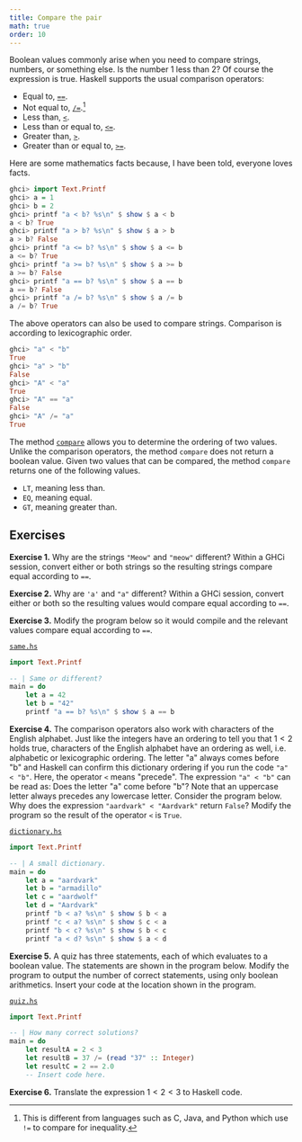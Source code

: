 ```yaml
---
title: Compare the pair
math: true
order: 10
---
```


Boolean values commonly arise when you need to compare strings, numbers, or
something else. Is the number 1 less than 2? Of course the expression is true.
Haskell supports the usual comparison operators:

-   Equal to, [`==`][equalTo].
-   Not equal to, [`/=`][notEqual].[^a]
-   Less than, [`<`][lessThan].
-   Less than or equal to, [`<=`][lessThanEqual].
-   Greater than, [`>`][greaterThan].
-   Greater than or equal to, [`>=`][greaterThanEqual].

Here are some mathematics facts because, I have been told, everyone loves facts.

```haskell
ghci> import Text.Printf
ghci> a = 1
ghci> b = 2
ghci> printf "a < b? %s\n" $ show $ a < b
a < b? True
ghci> printf "a > b? %s\n" $ show $ a > b
a > b? False
ghci> printf "a <= b? %s\n" $ show $ a <= b
a <= b? True
ghci> printf "a >= b? %s\n" $ show $ a >= b
a >= b? False
ghci> printf "a == b? %s\n" $ show $ a == b
a == b? False
ghci> printf "a /= b? %s\n" $ show $ a /= b
a /= b? True
```

The above operators can also be used to compare strings. Comparison is according
to lexicographic order.

```haskell
ghci> "a" < "b"
True
ghci> "a" > "b"
False
ghci> "A" < "a"
True
ghci> "A" == "a"
False
ghci> "A" /= "a"
True
```

The method [`compare`][compare] allows you to determine the ordering of two
values. Unlike the comparison operators, the method `compare` does not return a
boolean value. Given two values that can be compared, the method `compare`
returns one of the following values.

-   `LT`, meaning less than.
-   `EQ`, meaning equal.
-   `GT`, meaning greater than.

<!--=========================================================================-->

## Exercises

<!-- prettier-ignore-start -->
<strong>Exercise 1.</strong> Why are the strings `"Meow"` and `"meow"` different? Within a GHCi session,
convert either or both strings so the resulting strings compare equal according
to `==`.
<!-- prettier-ignore-end -->

<!-- prettier-ignore-start -->
<strong>Exercise 2.</strong> Why are `'a'` and `"a"` different? Within a GHCi session, convert either or both
so the resulting values would compare equal according to `==`.
<!-- prettier-ignore-end -->

<!-- prettier-ignore-start -->
<strong>Exercise 3.</strong> Modify the program below so it would compile and the relevant values compare
equal according to `==`.
<!-- prettier-ignore-end -->

[`same.hs`](https://github.com/mvngu/haskyll/blob/main/assets/src/data/same.hs)
```haskell
import Text.Printf

-- | Same or different?
main = do
    let a = 42
    let b = "42"
    printf "a == b? %s\n" $ show $ a == b
```

<!-- prettier-ignore-start -->
<strong>Exercise 4.</strong> The comparison operators also work with characters of the English alphabet. Just
like the integers have an ordering to tell you that $1 < 2$ holds true,
characters of the English alphabet have an ordering as well, i.e. alphabetic or
lexicographic ordering. The letter "a" always comes before "b" and Haskell can
confirm this dictionary ordering if you run the code `"a" < "b"`. Here, the
operator `<` means "precede". The expression `"a" < "b"` can be read as: Does
the letter "a" come before "b"? Note that an uppercase letter always precedes
any lowercase letter. Consider the program below. Why does the expression
`"aardvark" < "Aardvark"` return `False`? Modify the program so the result of
the operator `<` is `True`.
<!-- prettier-ignore-end -->

[`dictionary.hs`](https://github.com/mvngu/haskyll/blob/main/assets/src/data/dictionary.hs)
```haskell
import Text.Printf

-- | A small dictionary.
main = do
    let a = "aardvark"
    let b = "armadillo"
    let c = "aardwolf"
    let d = "Aardvark"
    printf "b < a? %s\n" $ show $ b < a
    printf "c < a? %s\n" $ show $ c < a
    printf "b < c? %s\n" $ show $ b < c
    printf "a < d? %s\n" $ show $ a < d
```

<!-- prettier-ignore-start -->
<strong>Exercise 5.</strong> A quiz has three statements, each of which evaluates to a boolean value. The
statements are shown in the program below. Modify the program to output the
number of correct statements, using only boolean arithmetics. Insert your code
at the location shown in the program.
<!-- prettier-ignore-end -->

[`quiz.hs`](https://github.com/mvngu/haskyll/blob/main/assets/src/data/quiz.hs)
```haskell
import Text.Printf

-- | How many correct solutions?
main = do
    let resultA = 2 < 3
    let resultB = 37 /= (read "37" :: Integer)
    let resultC = 2 == 2.0
    -- Insert code here.
```

<!-- prettier-ignore-start -->
<strong>Exercise 6.</strong> Translate the expression $1 < 2 < 3$ to Haskell code.
<!-- prettier-ignore-end -->

<!--=========================================================================-->

[^a]:
    This is different from languages such as C, Java, and Python which use `!=`
    to compare for inequality.

<!--=========================================================================-->

<!-- prettier-ignore-start -->
[compare]: https://web.archive.org/web/20231128114053/https://hackage.haskell.org/package/base-4.19.0.0/docs/Prelude.html#v:compare
[equalTo]: https://web.archive.org/web/20231128114053/https://hackage.haskell.org/package/base-4.19.0.0/docs/Prelude.html#v:-61--61-
[greaterThan]: https://web.archive.org/web/20231128114053/https://hackage.haskell.org/package/base-4.19.0.0/docs/Prelude.html#v:-62-
[greaterThanEqual]: https://web.archive.org/web/20231128114053/https://hackage.haskell.org/package/base-4.19.0.0/docs/Prelude.html#v:-62--61-
[lessThan]: https://web.archive.org/web/20231128114053/https://hackage.haskell.org/package/base-4.19.0.0/docs/Prelude.html#v:-60-
[lessThanEqual]: https://web.archive.org/web/20231128114053/https://hackage.haskell.org/package/base-4.19.0.0/docs/Prelude.html#v:-60--61-
[notEqual]: https://web.archive.org/web/20231128114053/https://hackage.haskell.org/package/base-4.19.0.0/docs/Prelude.html#v:-47--61-
<!-- prettier-ignore-end -->
